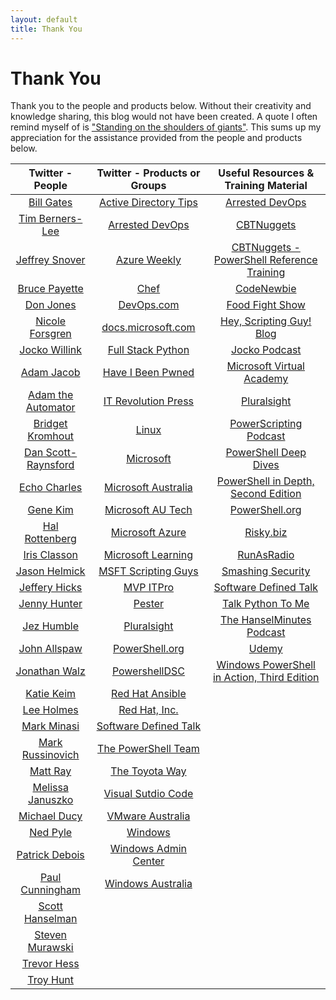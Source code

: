 ```yaml
---
layout: default
title: Thank You
---
```

# Thank You

Thank you to the people and products below. Without their creativity and knowledge sharing, this blog would not have been created. A quote I often remind myself of is ["Standing on the shoulders of giants"](https://en.wikipedia.org/wiki/Standing_on_the_shoulders_of_giants). This sums up my appreciation for the assistance provided from the people and products below.


|Twitter - People|Twitter - Products or Groups|Useful Resources & Training Material|
| :---: | :---: | :---: |
|[Bill Gates](https://twitter.com/BillGates)|[Active Directory Tips](https://twitter.com/ADTipsTricks)|[Arrested DevOps](https://www.arresteddevops.com/)|
|[Tim Berners-Lee](https://twitter.com/timberners_lee)|[Arrested DevOps](https://twitter.com/ArrestedDevOps)|[CBTNuggets](https://www.cbtnuggets.com/)|
|[Jeffrey Snover](https://twitter.com/jsnover)|[Azure Weekly](https://twitter.com/AzureWeekly)|[CBTNuggets - PowerShell Reference Training](https://www.cbtnuggets.com/it-training/microsoft-windows-powershell-2-3-4)|
|[Bruce Payette](https://twitter.com/BrucePayette)|[Chef](https://twitter.com/chef)|[CodeNewbie](https://www.codenewbie.org/)|
|[Don Jones](https://twitter.com/concentrateddon)|[DevOps.com](https://twitter.com/devopsdotcom)|[Food Fight Show](http://foodfightshow.org/)|
|[Nicole Forsgren](https://twitter.com/nicolefv)|[docs.microsoft.com](https://twitter.com/docsmsft)|[Hey, Scripting Guy! Blog](https://blogs.technet.microsoft.com/heyscriptingguy/)|
|[Jocko Willink](https://twitter.com/jockowillink)|[Full Stack Python](https://twitter.com/fullstackpython)|[Jocko Podcast](http://jockopodcast.com/)|
|[Adam Jacob](https://twitter.com/adamhjk)|[Have I Been Pwned](https://twitter.com/haveibeenpwned)|[Microsoft Virtual Academy](https://mva.microsoft.com/)|
|[Adam the Automator](https://twitter.com/adbertram)|[IT Revolution Press](https://twitter.com/ITRevBooks)|[Pluralsight](https://www.pluralsight.com/)|
|[Bridget Kromhout](https://twitter.com/bridgetkromhout)|[Linux](https://twitter.com/Linux)|[PowerScripting Podcast](https://powershell.org/category/podcast/)|
|[Dan Scott-Raynsford](https://twitter.com/dscottraynsford)|[Microsoft](https://twitter.com/Microsoft)|[PowerShell Deep Dives](https://www.manning.com/books/powershell-deep-dives)|
|[Echo Charles](https://twitter.com/echocharles)|[Microsoft Australia](https://twitter.com/MicrosoftAU)|[PowerShell in Depth, Second Edition](https://www.manning.com/books/powershell-in-depth-second-edition)|
|[Gene Kim](https://twitter.com/RealGeneKim)|[Microsoft AU Tech](https://twitter.com/MicrosoftAUTech)|[PowerShell.org](https://powershell.org/)|
|[Hal Rottenberg](https://twitter.com/halr9000)|[Microsoft Azure](https://twitter.com/Azure)|[Risky.biz](https://risky.biz/)|
|[Iris Classon](https://twitter.com/IrisClasson)|[Microsoft Learning](https://twitter.com/MSLearning)|[RunAsRadio](http://runasradio.com/)|
|[Jason Helmick](https://twitter.com/theJasonHelmick)|[MSFT Scripting Guys](https://twitter.com/ScriptingGuys)|[Smashing Security](https://www.smashingsecurity.com/)|
|[Jeffery Hicks](https://twitter.com/JeffHicks)|[MVP ITPro](https://twitter.com/mvpitpro)|[Software Defined Talk](http://www.softwaredefinedtalk.com/)|
|[Jenny Hunter](https://twitter.com/MsftJenny)|[Pester](https://twitter.com/PSPester)|[Talk Python To Me](https://talkpython.fm/)|
|[Jez Humble](https://twitter.com/jezhumble)|[Pluralsight](https://twitter.com/pluralsight)|[The HanselMinutes Podcast](https://hanselminutes.com/)|
|[John Allspaw](https://twitter.com/allspaw)|[PowerShell.org](https://twitter.com/PSHOrg)|[Udemy](https://www.udemy.com/)|
|[Jonathan Walz](https://twitter.com/jonwalz)|[PowershellDSC](https://twitter.com/PowershellDSC_)|[Windows PowerShell in Action, Third Edition](https://www.manning.com/books/windows-powershell-in-action-third-edition)|
|[Katie Keim](https://twitter.com/katiedsc)|[Red Hat Ansible](https://twitter.com/ansible)|
|[Lee Holmes](https://twitter.com/Lee_Holmes)|[Red Hat, Inc.](https://twitter.com/RedHat)|
|[Mark Minasi](https://twitter.com/mminasi)|[Software Defined Talk](https://twitter.com/SoftwareDefTalk)|
|[Mark Russinovich](https://twitter.com/markrussinovich)|[The PowerShell Team](https://twitter.com/PowerShell_Team)|
|[Matt Ray](https://twitter.com/mattray)|[The Toyota Way](https://twitter.com/The_Toyota_Way)|
|[Melissa Januszko](https://twitter.com/thedevopsdiva)|[Visual Sutdio Code](https://twitter.com/code)|
|[Michael Ducy](https://twitter.com/mfdii)|[VMware Australia](https://twitter.com/VMwareAU)|
|[Ned Pyle](https://twitter.com/NerdPyle)|[Windows](https://twitter.com/Windows)|
|[Patrick Debois](https://twitter.com/patrickdebois)|[Windows Admin Center](https://twitter.com/servermgmt)|
|[Paul Cunningham](https://twitter.com/PaulCunningham)|[Windows Australia](https://twitter.com/WindowsAU)|
|[Scott Hanselman](https://twitter.com/shanselman)|
|[Steven Murawski](https://twitter.com/StevenMurawski)|
|[Trevor Hess](https://twitter.com/trevorghess)|
|[Troy Hunt](https://twitter.com/troyhunt)|
